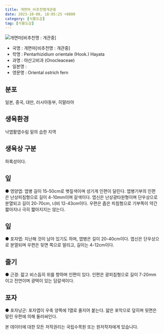 ```yaml
---
title: 개면마_비추천명개관중
date: 2023-10-08, 18:05:25 +0800
category: [식물도감]
tag: [식물도감]
---
```




![개면마[비추천명 : 개관중]](http://www.nature.go.kr/fileUpload/plants/basic/Dryopteridaceae/Onoclea/3270/3270_20160725141052982files_th2.jpg)
- 국명 : 개면마[비추천명 : 개관중]
- 학명 : Pentarhizidium orientale (Hook.) Hayata
- 과명 : 야산고비과 (Onocleaceae)
- 일본명 : 
- 영문명 : Oriental ostrich fern


## 분포
일본, 중국, 대만, 러시아동부, 히말라야
## 생육환경
낙엽활엽수림 밑의 습한 지역
## 생육상 구분
하록성이다. 
## 잎
● 영양엽: 엽병 길이 15-50cm로 볏짚색이며 성기게 인편이 달린다. 엽병기부의 인편은 난상피침형으로 길이 4-10mm이며 갈색이다. 엽신은 난상광타원형이며 단우상으로 분열되고 길이 20-70cm, 너비 12-43cm이다. 우편은 좁은 피침형으로 기부쪽이 약간 짧아지나 극히 짧아지지는 않는다. 
## 잎
● 포자엽: 지난해 것이 남아 있기도 하며, 엽병은 길이 20-40cm이다. 엽신은 단우상으로 분열되며 우편은 뒷면 쪽으로 말리고, 길이는 4-12cm이다. 
## 줄기
● 근경: 잛고 비스듬히 위를 향하며 인편이 있다. 인편은 광피침형으로 길이 7-20mm이고 전연이며 광택이 있는 담갈색이다. 
## 포자
● 포자낭군: 포자엽이 우축 양쪽에 1열로 줄지어 붙는다. 얇은 포막으로 덮히며 뒷면은 말린 우편에 의해 둘러싸인다. 






본 데이터에 대한 모든 저작권리는 국립수목원 또는 원저작자에게 있습니다.
